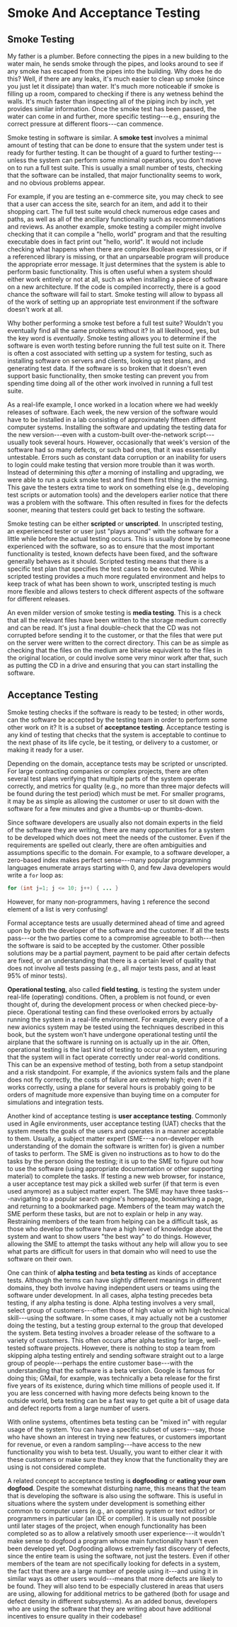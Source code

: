 # Smoke And Acceptance Testing

## Smoke Testing

My father is a plumber.  Before connecting the pipes in a new building to the water main, he sends smoke through the pipes, and looks around to see if any smoke has escaped from the pipes into the building.  Why does he do this?  Well, if there are any leaks, it's much easier to clean up smoke (since you just let it dissipate) than water.  It's much more noticeable if smoke is filling up a room, compared to checking if there is any wetness behind the walls.  It's much faster than inspecting all of the piping inch by inch, yet provides similar information.  Once the smoke test has been passed, the water can come in and further, more specific testing---e.g., ensuring the correct pressure at different floors---can commence.

Smoke testing in software is similar.  A __smoke test__ involves a minimal amount of testing that can be done to ensure that the system under test is ready for further testing.  It can be thought of a guard to further testing---unless the system can perform some minimal operations, you don't move on to run a full test suite.  This is usually a small number of tests, checking that the software can be installed, that major functionality seems to work, and no obvious problems appear.

For example, if you are testing an e-commerce site, you may check to see that a user can access the site, search for an item, and add it to their shopping cart.  The full test suite would check numerous edge cases and paths, as well as all of the ancillary functionality such as recommendations and reviews.  As another example, smoke testing a compiler might involve checking that it can compile a "hello, world" program and that the resulting executable does in fact print out "hello, world".  It would not include checking what happens when there are complex Boolean expressions, or if a referenced library is missing, or that an unparseable program will produce the appropriate error message.  It just determines that the system is able to perform basic functionality.  This is often useful when a system should either work entirely or not at all, such as when installing a piece of software on a new architecture.  If the code is compiled incorrectly, there is a good chance the software will fail to start.  Smoke testing will allow to bypass all of the work of setting up an appropriate test environment if the software doesn't work at all.

Why bother performing a smoke test before a full test suite?  Wouldn't you eventually find all the same problems without it?  In all likelihood, yes, but the key word is _eventually_.  Smoke testing allows you to determine if the software is even worth testing before running the full test suite on it.  There is often a cost associated with setting up a system for testing, such as installing software on servers and clients, looking up test plans, and generating test data.  If the software is so broken that it doesn't even support basic functionality, then smoke testing can prevent you from spending time doing all of the other work involved in running a full test suite.

As a real-life example, I once worked in a location where we had weekly releases of software.  Each week, the new version of the software would have to be installed in a lab consisting of approximately fifteen different computer systems.  Installing the software and updating the testing data for the new version---even with a custom-built over-the-network script---usually took several hours.  However, occasionally that week's version of the software had so many defects, or such bad ones, that it was essentially untestable.  Errors such as constant data corruption or an inability for users to login could make testing that version more trouble than it was worth.  Instead of determining this _after_ a morning of installing and upgrading, we were able to run a quick smoke test and find them first thing in the morning.  This gave the testers extra time to work on something else (e.g., developing test scripts or automation tools) and the developers earlier notice that there was a problem with the software.  This often resulted in fixes for the defects sooner, meaning that testers could get back to testing the software.

Smoke testing can be either __scripted__ or __unscripted__.  In unscripted testing, an experienced tester or user just "plays around" with the software for a little while before the actual testing occurs.  This is usually done by someone experienced with the software, so as to ensure that the most important functionality is tested, known defects have been fixed, and the software generally behaves as it should.  Scripted testing means that there is a specific test plan that specifies the test cases to be executed.  While scripted testing provides a much more regulated environment and helps to keep track of what has been shown to work, unscripted testing is much more flexible and allows testers to check different aspects of the software for different releases.

An even milder version of smoke testing is __media testing__.  This is a check that all the relevant files have been written to the storage medium correctly and can be read.  It's just a final double-check that the CD was not corrupted before sending it to the customer, or that the files that were put on the server were written to the correct directory.  This can be as simple as checking that the files on the medium are bitwise equivalent to the files in the original location, or could involve some very minor work after that, such as putting the CD in a drive and ensuring that you can start installing the software.

## Acceptance Testing

Smoke testing checks if the software is ready to be tested; in other words, can the software be accepted by the testing team in order to perform some other work on it?  It is a subset of __acceptance testing__.  Acceptance testing is any kind of testing that checks that the system is acceptable to continue to the next phase of its life cycle, be it testing, or delivery to a customer, or making it ready for a user.

Depending on the domain, acceptance tests may be scripted or unscripted.  For large contracting companies or complex projects, there are often several test plans verifying that multiple parts of the system operate correctly, and metrics for quality (e.g., no more than three major defects will be found during the test period) which must be met.  For smaller programs, it may be as simple as allowing the customer or user to sit down with the software for a few minutes and give a thumbs-up or thumbs-down.

Since software developers are usually also not domain experts in the field of the software they are writing, there are many opportunities for a system to be developed which does not meet the needs of the customer.  Even if the requirements are spelled out clearly, there are often ambiguities and assumptions specific to the domain.  For example, to a software developer, a zero-based index makes perfect sense---many popular programming languages enumerate arrays starting with 0, and few Java developers would write a `for` loop as:
```java
for (int j=1; j <= 10; j++) { ... }
```
However, for many non-programmers, having `1` reference the second element of a list is very confusing!

Formal acceptance tests are usually determined ahead of time and agreed upon by both the developer of the software and the customer.  If all the tests pass---or the two parties come to a compromise agreeable to both---then the software is said to be accepted by the customer.  Other possible solutions may be a partial payment, payment to be paid after certain defects are fixed, or an understanding that there is a certain level of quality that does not involve all tests passing (e.g., all major tests pass, and at least 95% of minor tests).

__Operational testing__, also called __field testing__, is testing the system under real-life (operating) conditions.  Often, a problem is not found, or even thought of, during the development process or when checked piece-by-piece.  Operational testing can find these overlooked errors by actually running the system in a real-life environment.  For example, every piece of a new avionics system may be tested using the techniques described in this book, but the system won't have undergone operational testing until the airplane that the software is running on is actually up in the air.  Often, operational testing is the last kind of testing to occur on a system, ensuring that the system will in fact operate correctly under real-world conditions.  This can be an expensive method of testing, both from a setup standpoint and a risk standpoint.  For example, if the avionics system fails and the plane does not fly correctly, the costs of failure are extremely high; even if it works correctly, using a plane for several hours is probably going to be orders of magnitude more expensive than buying time on a computer for simulations and integration tests.

Another kind of acceptance testing is __user acceptance testing__.  Commonly used in Agile environments, user acceptance testing (UAT) checks that the system meets the goals of the users and operates in a manner acceptable to them.  Usually, a subject matter expert (SME---a non-developer with understanding of the domain the software is written for) is given a number of tasks to perform.  The SME is given no instructions as to how to do the tasks by the person doing the testing; it is up to the SME to figure out how to use the software (using appropriate documentation or other supporting material) to complete the tasks.  If testing a new web browser, for instance, a user acceptance test may pick a skilled web surfer (if that term is even used anymore) as a subject matter expert.  The SME may have three tasks---navigating to a popular search engine's homepage, bookmarking a page, and returning to a bookmarked page.  Members of the team may watch the SME perform these tasks, but are not to explain or help in any way.  Restraining members of the team from helping can be a difficult task, as those who develop the software have a high level of knowledge about the system and want to show users "the best way" to do things.  However, allowing the SME to attempt the tasks without any help will allow you to see what parts are difficult for users in that domain who will need to use the software on their own.

One can think of __alpha testing__ and __beta testing__ as kinds of acceptance tests.  Although the terms can have slightly different meanings in different domains, they both involve having independent users or teams using the software under development.  In all cases, alpha testing precedes beta testing, if any alpha testing is done.  Alpha testing involves a very small, select group of customers---often those of high value or with high technical skill---using the software.  In some cases, it may actually not be a customer doing the testing, but a testing group external to the group that developed the system.  Beta testing involves a broader release of the software to a variety of customers.  This often occurs after alpha testing for large, well-tested software projects.  However, there is nothing to stop a team from skipping alpha testing entirely and sending software straight out to a large group of people---perhaps the entire customer base---with the understanding that the software is a beta version.  Google is famous for doing this; GMail, for example, was technically a beta release for the first five years of its existence, during which time millions of people used it.  If you are less concerned with having more defects being known to the outside world, beta testing can be a fast way to get quite a bit of usage data and defect reports from a large number of users.

With online systems, oftentimes beta testing can be "mixed in" with regular usage of the system.  You can have a specific subset of users---say, those who have shown an interest in trying new features, or customers important for revenue, or even a random sampling---have access to the new functionality you wish to beta test.  Usually, you want to either clear it with these customers or make sure that they know that the functionality they are using is not considered complete.

A related concept to acceptance testing is __dogfooding__ or __eating your own dogfood__.  Despite the somewhat disturbing name, this means that the team that is developing the software is also using the software.  This is useful in situations where the system under development is something either common to computer users (e.g., an operating system or text editor) or programmers in particular (an IDE or compiler).  It is usually not possible until later stages of the project, when enough functionality has been completed so as to allow a relatively smooth user experience---it wouldn't make sense to dogfood a program whose main functionality hasn't even been developed yet.  Dogfooding allows extremely fast discovery of defects, since the entire team is using the software, not just the testers.  Even if other members of the team are not specifically looking for defects in a system, the fact that there are a large number of people using it---and using it in similar ways as other users would---means that more defects are likely to be found.  They will also tend to be especially clustered in areas that users are using, allowing for additional metrics to be gathered (both for usage and defect density in different subsystems).  As an added bonus, developers who are using the software that they are writing about have additional incentives to ensure quality in their codebase!

